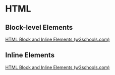 # HTML

## Block-level Elements

[HTML Block and Inline Elements (w3schools.com)](https://www.w3schools.com/html/html_blocks.asp)



## Inline Elements

[HTML Block and Inline Elements (w3schools.com)](https://www.w3schools.com/html/html_blocks.asp)